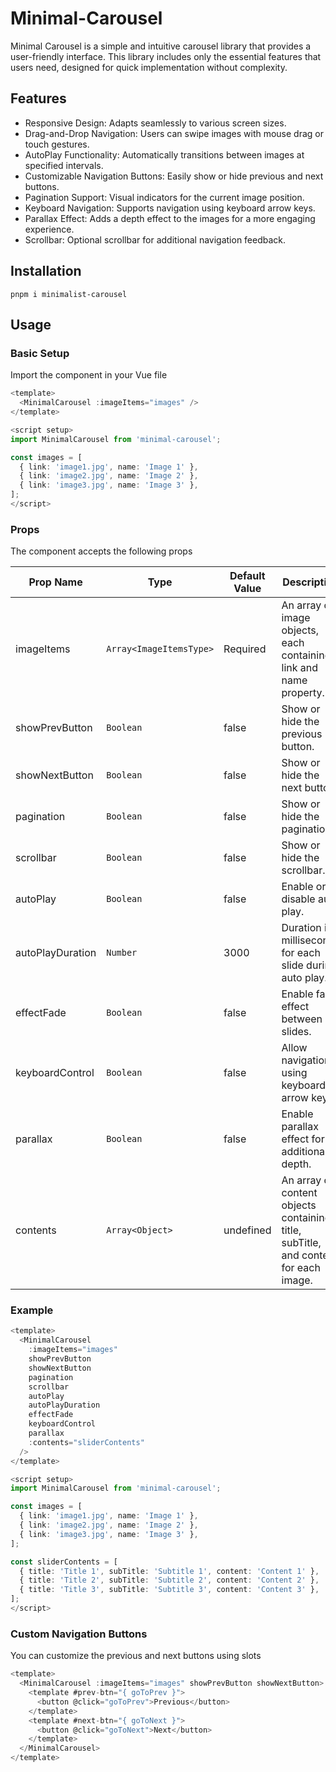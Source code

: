 # Minimal-Carousel

Minimal Carousel is a simple and intuitive carousel library that provides a user-friendly interface. This library includes only the essential features that users need, designed for quick implementation without complexity.

## Features

- Responsive Design: Adapts seamlessly to various screen sizes.
- Drag-and-Drop Navigation: Users can swipe images with mouse drag or touch gestures.
- AutoPlay Functionality: Automatically transitions between images at specified intervals.
- Customizable Navigation Buttons: Easily show or hide previous and next buttons.
- Pagination Support: Visual indicators for the current image position.
- Keyboard Navigation: Supports navigation using keyboard arrow keys.
- Parallax Effect: Adds a depth effect to the images for a more engaging experience.
- Scrollbar: Optional scrollbar for additional navigation feedback.

## Installation

```
pnpm i minimalist-carousel
```

## Usage

### Basic Setup

Import the component in your Vue file

```ts
<template>
  <MinimalCarousel :imageItems="images" />
</template>

<script setup>
import MinimalCarousel from 'minimal-carousel';

const images = [
  { link: 'image1.jpg', name: 'Image 1' },
  { link: 'image2.jpg', name: 'Image 2' },
  { link: 'image3.jpg', name: 'Image 3' },
];
</script>
```

### Props

The component accepts the following props

| Prop Name        | Type                    | Default Value | Description                                                                         |
| ---------------- | ----------------------- | ------------- | ----------------------------------------------------------------------------------- |
| imageItems       | `Array<ImageItemsType>` | Required      | An array of image objects, each containing a link and name property.                |
| showPrevButton   | `Boolean`               | false         | Show or hide the previous button.                                                   |
| showNextButton   | `Boolean`               | false         | Show or hide the next button.                                                       |
| pagination       | `Boolean`               | false         | Show or hide the pagination.                                                        |
| scrollbar        | `Boolean`               | false         | Show or hide the scrollbar.                                                         |
| autoPlay         | `Boolean`               | false         | Enable or disable auto play.                                                        |
| autoPlayDuration | `Number`                | 3000          | Duration in milliseconds for each slide during auto play.                           |
| effectFade       | `Boolean`               | false         | Enable fade effect between slides.                                                  |
| keyboardControl  | `Boolean`               | false         | Allow navigation using keyboard arrow keys.                                         |
| parallax         | `Boolean`               | false         | Enable parallax effect for additional depth.                                        |
| contents         | `Array<Object>	`         | undefined     | An array of content objects containing title, subTitle, and content for each image. |

### Example

```ts
<template>
  <MinimalCarousel
    :imageItems="images"
    showPrevButton
    showNextButton
    pagination
    scrollbar
    autoPlay
    autoPlayDuration
    effectFade
    keyboardControl
    parallax
    :contents="sliderContents"
  />
</template>

<script setup>
import MinimalCarousel from 'minimal-carousel';

const images = [
  { link: 'image1.jpg', name: 'Image 1' },
  { link: 'image2.jpg', name: 'Image 2' },
  { link: 'image3.jpg', name: 'Image 3' },
];

const sliderContents = [
  { title: 'Title 1', subTitle: 'Subtitle 1', content: 'Content 1' },
  { title: 'Title 2', subTitle: 'Subtitle 2', content: 'Content 2' },
  { title: 'Title 3', subTitle: 'Subtitle 3', content: 'Content 3' },
];
</script>
```

### Custom Navigation Buttons

You can customize the previous and next buttons using slots

```ts
<template>
  <MinimalCarousel :imageItems="images" showPrevButton showNextButton>
    <template #prev-btn="{ goToPrev }">
      <button @click="goToPrev">Previous</button>
    </template>
    <template #next-btn="{ goToNext }">
      <button @click="goToNext">Next</button>
    </template>
  </MinimalCarousel>
</template>
```
